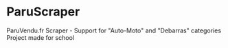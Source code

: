 # ParuScraper
ParuVendu.fr Scraper - Support for "Auto-Moto" and "Debarras" categories
Project made for school
